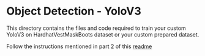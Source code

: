 # Object Detection - YoloV3

This directory contains the files and code required to 
train your custom YoloV3 on HardhatVestMaskBoots dataset 
or your custom prepared dataset.

Follow the instructions mentioned in part 2 of this 
[readme](https://github.com/namanphy/EVA5/blob/main/S13/readme.md)
